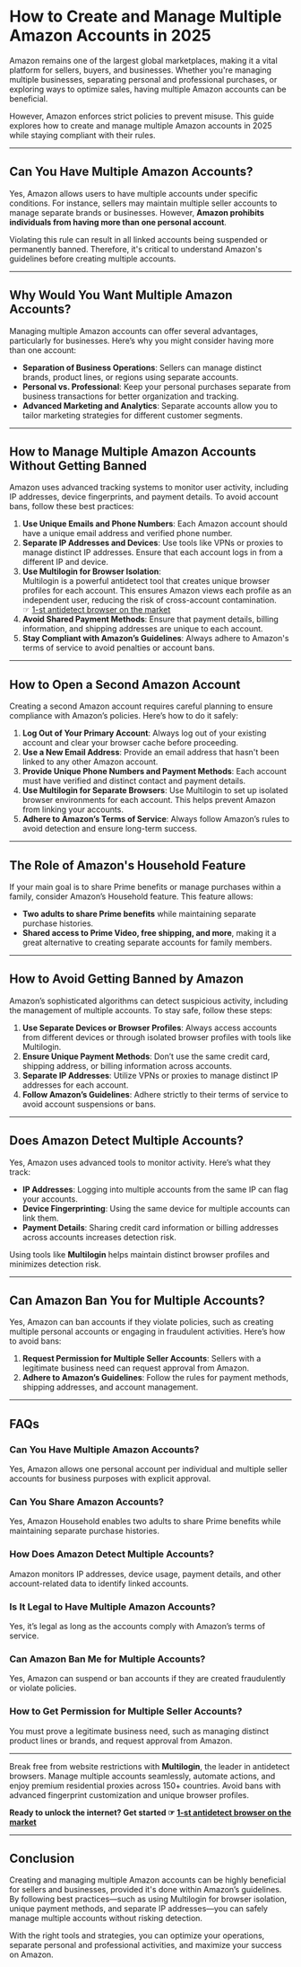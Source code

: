 # How to Create and Manage Multiple Amazon Accounts in 2025

Amazon remains one of the largest global marketplaces, making it a vital platform for sellers, buyers, and businesses. Whether you're managing multiple businesses, separating personal and professional purchases, or exploring ways to optimize sales, having multiple Amazon accounts can be beneficial.

However, Amazon enforces strict policies to prevent misuse. This guide explores how to create and manage multiple Amazon accounts in 2025 while staying compliant with their rules.

---

## Can You Have Multiple Amazon Accounts?

Yes, Amazon allows users to have multiple accounts under specific conditions. For instance, sellers may maintain multiple seller accounts to manage separate brands or businesses. However, **Amazon prohibits individuals from having more than one personal account**.

Violating this rule can result in all linked accounts being suspended or permanently banned. Therefore, it's critical to understand Amazon's guidelines before creating multiple accounts.

---

## Why Would You Want Multiple Amazon Accounts?

Managing multiple Amazon accounts can offer several advantages, particularly for businesses. Here’s why you might consider having more than one account:

- **Separation of Business Operations**: Sellers can manage distinct brands, product lines, or regions using separate accounts.
- **Personal vs. Professional**: Keep your personal purchases separate from business transactions for better organization and tracking.
- **Advanced Marketing and Analytics**: Separate accounts allow you to tailor marketing strategies for different customer segments.

---

## How to Manage Multiple Amazon Accounts Without Getting Banned

Amazon uses advanced tracking systems to monitor user activity, including IP addresses, device fingerprints, and payment details. To avoid account bans, follow these best practices:

1. **Use Unique Emails and Phone Numbers**: Each Amazon account should have a unique email address and verified phone number.
2. **Separate IP Addresses and Devices**: Use tools like VPNs or proxies to manage distinct IP addresses. Ensure that each account logs in from a different IP and device.
3. **Use Multilogin for Browser Isolation**:  
   Multilogin is a powerful antidetect tool that creates unique browser profiles for each account. This ensures Amazon views each profile as an independent user, reducing the risk of cross-account contamination.  
   ☞ [1-st antidetect browser on the market](https://bit.ly/multIlogin)
4. **Avoid Shared Payment Methods**: Ensure that payment details, billing information, and shipping addresses are unique to each account.
5. **Stay Compliant with Amazon’s Guidelines**: Always adhere to Amazon's terms of service to avoid penalties or account bans.

---

## How to Open a Second Amazon Account

Creating a second Amazon account requires careful planning to ensure compliance with Amazon’s policies. Here’s how to do it safely:

1. **Log Out of Your Primary Account**: Always log out of your existing account and clear your browser cache before proceeding.
2. **Use a New Email Address**: Provide an email address that hasn't been linked to any other Amazon account.
3. **Provide Unique Phone Numbers and Payment Methods**: Each account must have verified and distinct contact and payment details.
4. **Use Multilogin for Separate Browsers**: Use Multilogin to set up isolated browser environments for each account. This helps prevent Amazon from linking your accounts.
5. **Adhere to Amazon’s Terms of Service**: Always follow Amazon’s rules to avoid detection and ensure long-term success.

---

## The Role of Amazon's Household Feature

If your main goal is to share Prime benefits or manage purchases within a family, consider Amazon’s Household feature. This feature allows:

- **Two adults to share Prime benefits** while maintaining separate purchase histories.
- **Shared access to Prime Video, free shipping, and more**, making it a great alternative to creating separate accounts for family members.

---

## How to Avoid Getting Banned by Amazon

Amazon’s sophisticated algorithms can detect suspicious activity, including the management of multiple accounts. To stay safe, follow these steps:

1. **Use Separate Devices or Browser Profiles**: Always access accounts from different devices or through isolated browser profiles with tools like Multilogin.
2. **Ensure Unique Payment Methods**: Don’t use the same credit card, shipping address, or billing information across accounts.
3. **Separate IP Addresses**: Utilize VPNs or proxies to manage distinct IP addresses for each account.
4. **Follow Amazon’s Guidelines**: Adhere strictly to their terms of service to avoid account suspensions or bans.

---

## Does Amazon Detect Multiple Accounts?

Yes, Amazon uses advanced tools to monitor activity. Here’s what they track:

- **IP Addresses**: Logging into multiple accounts from the same IP can flag your accounts.
- **Device Fingerprinting**: Using the same device for multiple accounts can link them.
- **Payment Details**: Sharing credit card information or billing addresses across accounts increases detection risk.

Using tools like **Multilogin** helps maintain distinct browser profiles and minimizes detection risk.

---

## Can Amazon Ban You for Multiple Accounts?

Yes, Amazon can ban accounts if they violate policies, such as creating multiple personal accounts or engaging in fraudulent activities. Here’s how to avoid bans:

1. **Request Permission for Multiple Seller Accounts**: Sellers with a legitimate business need can request approval from Amazon.
2. **Adhere to Amazon’s Guidelines**: Follow the rules for payment methods, shipping addresses, and account management.

---

## FAQs

### Can You Have Multiple Amazon Accounts?

Yes, Amazon allows one personal account per individual and multiple seller accounts for business purposes with explicit approval.

### Can You Share Amazon Accounts?

Yes, Amazon Household enables two adults to share Prime benefits while maintaining separate purchase histories.

### How Does Amazon Detect Multiple Accounts?

Amazon monitors IP addresses, device usage, payment details, and other account-related data to identify linked accounts.

### Is It Legal to Have Multiple Amazon Accounts?

Yes, it’s legal as long as the accounts comply with Amazon’s terms of service.

### Can Amazon Ban Me for Multiple Accounts?

Yes, Amazon can suspend or ban accounts if they are created fraudulently or violate policies.

### How to Get Permission for Multiple Seller Accounts?

You must prove a legitimate business need, such as managing distinct product lines or brands, and request approval from Amazon.

---

Break free from website restrictions with **Multilogin**, the leader in antidetect browsers. Manage multiple accounts seamlessly, automate actions, and enjoy premium residential proxies across 150+ countries. Avoid bans with advanced fingerprint customization and unique browser profiles.

**Ready to unlock the internet? Get started ☞ [1-st antidetect browser on the market](https://bit.ly/multIlogin)**

---

## Conclusion

Creating and managing multiple Amazon accounts can be highly beneficial for sellers and businesses, provided it's done within Amazon’s guidelines. By following best practices—such as using Multilogin for browser isolation, unique payment methods, and separate IP addresses—you can safely manage multiple accounts without risking detection.

With the right tools and strategies, you can optimize your operations, separate personal and professional activities, and maximize your success on Amazon.
